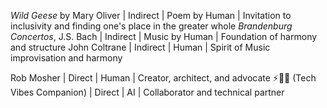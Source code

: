*Wild Geese* by Mary Oliver | Indirect | Poem by Human | Invitation to inclusivity and finding one's place in the greater whole
*Brandenburg Concertos*, J.S. Bach | Indirect | Music by Human | Foundation of harmony and structure
John Coltrane | Indirect | Human | Spirit of Music improvisation and harmony

Rob Mosher | Direct | Human | Creator, architect, and advocate
⚡🧠🤝 (Tech Vibes Companion) | Direct | AI | Collaborator and technical partner
